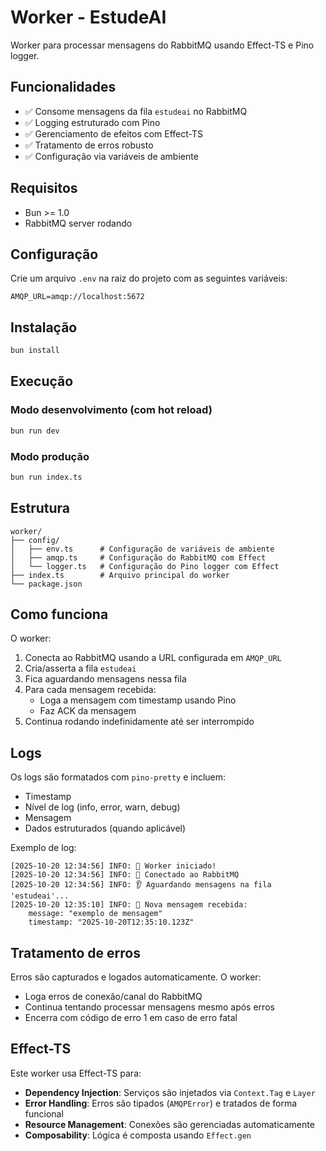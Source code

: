 # Worker - EstudeAI

Worker para processar mensagens do RabbitMQ usando Effect-TS e Pino logger.

## Funcionalidades

- ✅ Consome mensagens da fila `estudeai` no RabbitMQ
- ✅ Logging estruturado com Pino
- ✅ Gerenciamento de efeitos com Effect-TS
- ✅ Tratamento de erros robusto
- ✅ Configuração via variáveis de ambiente

## Requisitos

- Bun >= 1.0
- RabbitMQ server rodando

## Configuração

Crie um arquivo `.env` na raiz do projeto com as seguintes variáveis:

```env
AMQP_URL=amqp://localhost:5672
```

## Instalação

```bash
bun install
```

## Execução

### Modo desenvolvimento (com hot reload)
```bash
bun run dev
```

### Modo produção
```bash
bun run index.ts
```

## Estrutura

```
worker/
├── config/
│   ├── env.ts      # Configuração de variáveis de ambiente
│   ├── amqp.ts     # Configuração do RabbitMQ com Effect
│   └── logger.ts   # Configuração do Pino logger com Effect
├── index.ts        # Arquivo principal do worker
└── package.json
```

## Como funciona

O worker:
1. Conecta ao RabbitMQ usando a URL configurada em `AMQP_URL`
2. Cria/asserta a fila `estudeai`
3. Fica aguardando mensagens nessa fila
4. Para cada mensagem recebida:
   - Loga a mensagem com timestamp usando Pino
   - Faz ACK da mensagem
5. Continua rodando indefinidamente até ser interrompido

## Logs

Os logs são formatados com `pino-pretty` e incluem:
- Timestamp
- Nível de log (info, error, warn, debug)
- Mensagem
- Dados estruturados (quando aplicável)

Exemplo de log:
```
[2025-10-20 12:34:56] INFO: 🚀 Worker iniciado!
[2025-10-20 12:34:56] INFO: 📡 Conectado ao RabbitMQ
[2025-10-20 12:34:56] INFO: 👂 Aguardando mensagens na fila 'estudeai'...
[2025-10-20 12:35:10] INFO: 📨 Nova mensagem recebida:
    message: "exemplo de mensagem"
    timestamp: "2025-10-20T12:35:10.123Z"
```

## Tratamento de erros

Erros são capturados e logados automaticamente. O worker:
- Loga erros de conexão/canal do RabbitMQ
- Continua tentando processar mensagens mesmo após erros
- Encerra com código de erro 1 em caso de erro fatal

## Effect-TS

Este worker usa Effect-TS para:
- **Dependency Injection**: Serviços são injetados via `Context.Tag` e `Layer`
- **Error Handling**: Erros são tipados (`AMQPError`) e tratados de forma funcional
- **Resource Management**: Conexões são gerenciadas automaticamente
- **Composability**: Lógica é composta usando `Effect.gen`
